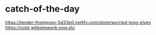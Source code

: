 # catch-of-the-day

https://tender-thompson-5d33e0.netlify.com/store/worried-long-elves
https://cotd-whkqimeqvb.now.sh/
